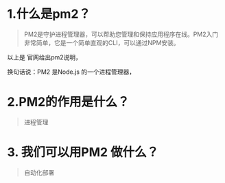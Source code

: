 # 1.什么是pm2？

> PM2是守护进程管理器，可以帮助您管理和保持应用程序在线。PM2入门非常简单，它是一个简单直观的CLI，可以通过NPM安装。

以上是 官网给出pm2说明，

换句话说：PM2 是Node.js 的一个进程管理器，



# 2.PM2的作用是什么？

> 进程管理

# 3. 我们可以用PM2 做什么？

> 自动化部署